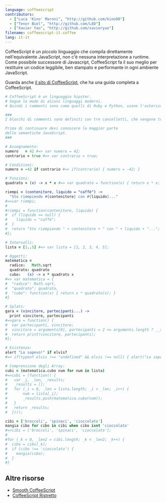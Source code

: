 ```yaml
---
language: coffeescript
contributors:
  - ["Luca 'Kino' Maroni", "http://github.com/kino90"]
  - ["Tenor Biel", "http://github.com/L8D"]
  - ["Xavier Yao", "http://github.com/xavieryao"]
filename: coffeescript-it.coffee
lang: it-it
---
```


CoffeeScript è un piccolo linguaggio che compila direttamente nell'equivalente JavaScript, non c'è nessuna interpretazione a runtime. Come possibile successore di Javascript, CoffeeScript fa il suo meglio per restituire un codice leggibile, ben stampato e performante in ogni ambiente JavaScript.

Guarda anche [il sito di CoffeeScript](http://coffeescript.org/), che ha una guida completa a CoffeeScript.

```coffeescript
# CoffeeScript è un linguaggio hipster.
# Segue le mode di alcuni linguaggi moderni.
# Quindi i commenti sono come quelli di Ruby e Python, usano l'asterisco.

###
I blocchi di commenti sono definiti con tre cancelletti, che vengono tradotti direttamente in `/*` e `*/` nel codice JavaScript risultante.

Prima di continuare devi conoscere la maggior parte
delle semantiche JavaScript.
###

# Assegnamento:
numero   = 42 #=> var numero = 42;
contrario = true #=> var contrario = true;

# Condizioni:
numero = -42 if contrario #=> if(contrario) { numero = -42; }

# Funzioni:
quadrato = (x) -> x * x #=> var quadrato = function(x) { return x * x; }

riempi = (contenitore, liquido = "caffè") ->
  "Sto riempiendo #{contenitore} con #{liquido}..."
#=>var riempi;
#
#riempi = function(contenitore, liquido) {
#  if (liquido == null) {
#    liquido = "caffè";
#  }
#  return "Sto riempiendo " + contenitore + " con " + liquido + "...";
#};

# Intervalli:
lista = [1..5] #=> var lista = [1, 2, 3, 4, 5];

# Oggetti:
matematica =
  radice:   Math.sqrt
  quadrato: quadrato
  cubo:   (x) -> x * quadrato x
#=> var matematica = {
#  "radice": Math.sqrt,
#  "quadrato": quadrato,
#  "cubo": function(x) { return x * quadrato(x); }
#}

# Splats:
gara = (vincitore, partecipanti...) ->
  print vincitore, partecipanti
#=>gara = function() {
#  var partecipanti, vincitore;
#  vincitore = arguments[0], partecipanti = 2 <= arguments.length ? __slice.call(arguments, 1) : [];
#  return print(vincitore, partecipanti);
#};

# Esistenza:
alert "Lo sapevo!" if elvis?
#=> if(typeof elvis !== "undefined" && elvis !== null) { alert("Lo sapevo!"); }

# Comprensione degli Array:
cubi = (matematica.cubo num for num in lista) 
#=>cubi = (function() {
#	var _i, _len, _results;
#	_results = [];
# 	for (_i = 0, _len = lista.length; _i < _len; _i++) {
#		num = lista[_i];
#		_results.push(matematica.cubo(num));
#	}
#	return _results;
#  })();

cibi = ['broccoli', 'spinaci', 'cioccolato']
mangia cibo for cibo in cibi when cibo isnt 'cioccolato'
#=>cibi = ['broccoli', 'spinaci', 'cioccolato'];
#
#for (_k = 0, _len2 = cibi.length; _k < _len2; _k++) {
#  cibo = cibi[_k];
#  if (cibo !== 'cioccolato') {
#    mangia(cibo);
#  }
#}
```

## Altre risorse

- [Smooth CoffeeScript](http://autotelicum.github.io/Smooth-CoffeeScript/)
- [CoffeeScript Ristretto](https://leanpub.com/coffeescript-ristretto/read)
